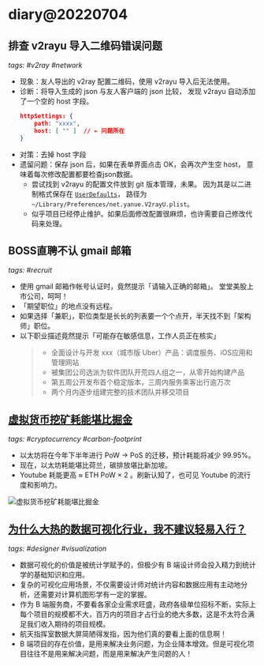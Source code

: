# diary@20220704

## 排查 v2rayu 导入二维码错误问题
_tags: #v2ray #network_

- 现象：友人导出的 v2ray 配置二维码，使用 v2rayu 导入后无法使用。
- 诊断：将导入生成的 json 与友人客户端的 json 比较，
        发现 v2rayu 自动添加了一个空的 host 字段。
    ```json
    httpSettings: {
        path: "xxxx",
        host: [ "" ]  // ← 问题所在
    }
    ```
- 对策：去掉 host 字段
- 遗留问题：保存 json 后，如果在表单界面点击 OK，会再次产生空 host，
        意味着每次修改配置都要检查json数据。
  - 尝试找到 v2rayu 的配置文件放到 git 版本管理，未果。
        因为其是以二进制格式保存在 [`UserDefaults`](https://github.com/yanue/V2rayU/issues/34#issuecomment-470135675)，
        路径为 `~/Library/Preferences/net.yanue.V2rayU.plist`。
  - 似乎项目已经停止维护。如果后面修改配置很麻烦，也许需要自己修改代码来处理。

## BOSS直聘不认 gmail 邮箱
_tags: #recruit_

- 使用 gmail 邮箱作帐号认证时，竟然提示「请输入正确的邮箱」。
    堂堂美股上市公司，呵呵！
- 「期望职位」的地点没有远程。
- 如果选择「兼职」，职位类型是长长的列表要一个个点开，半天找不到「架构师」职位。
- 以下职业描述竟然提示「可能存在敏感信息，工作人员正在核实」
    > - 全面设计与开发 xxx（城市版 Uber）产品：调度服务、iOS应用和管理网站
    > - 被集团公司选派为软件团队开荒四人组之一，从零开始构建产品
    > - 第五周公开发布首个稳定版本，三周内服务乘客出行逾万次
    > - 两个月内逐步组建完整的技术团队并移交项目

## [虚拟货币挖矿耗能堪比掘金](https://ethereum.org/en/energy-consumption/)
_tags: #cryptocurrency #carbon-footprint_

- 以太坊将在今年下半年进行 PoW → PoS 的迁移，预计耗能将减少 99.95%。
- 现在，以太坊耗能堪比荷兰，碳排放堪比新加坡。
- Youtube 耗能更高 ≈ ETH PoW × 2 。刷新认知了，也可见 Youtube 的流行度和影响力。

![虚拟货币挖矿耗能堪比掘金](https://d33wubrfki0l68.cloudfront.net/e1bf63ec3d6006cbcc71b58b3c08d8d8c3786fc2/2d49c/static/af4c7b859f61f1d95498d205b015b1c3/ddc81/energy.png)

## [为什么大热的数据可视化行业，我不建议轻易入行？](https://www.uisdc.com/data-visualization-industry-analysis)
_tags: #designer #visualization_

- 数据可视化的价值是被统计学赋予的，但极少有 B 端设计师会投入精力到统计学的基础知识和应用。
- 复杂的可视化应用场景，不仅需要设计师对统计内容和数据应用有主动地分析，还需要对计算机图形学有一定的掌握。
- 作为 B 端服务商，不要看各家企业需求旺盛，政府各级单位招标不断，实际上每个项目的规模都不大，百万内的项目才占行业的绝大多数，这是不太符合满足我们收入期待的项目规模。
- 航天指挥室数据大屏简陋得发指，因为他们真的要看上面的信息啊！
- B 端项目的存在价值，是用来解决业务问题，为企业降本增效。但是可视化项目往往不是用来解决问题，而是用来解决产生问题的人！
